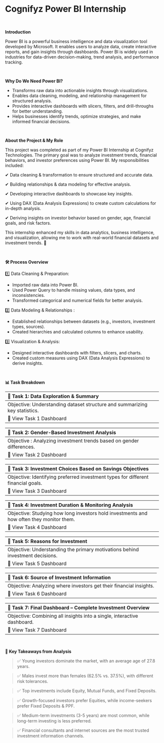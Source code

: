 # Cognifyz Power BI Internship

<br>

**Introduction**

Power BI is a powerful business intelligence and data visualization tool developed by Microsoft. It enables users to analyze data, create interactive reports, and gain insights through dashboards. Power BI is widely used in industries for data-driven decision-making, trend analysis, and performance tracking.


<br>

**Why Do We Need Power BI?**

* Transforms raw data into actionable insights through visualizations.
* Enables data cleaning, modeling, and relationship management for structured analysis.
* Provides interactive dashboards with slicers, filters, and drill-throughs for better understanding.
* Helps businesses identify trends, optimize strategies, and make informed financial decisions.

<br>

**About the Project & My Role**

This project was completed as part of my Power BI Internship at Cognifyz Technologies. The primary goal was to analyze investment trends, financial behaviors, and investor preferences using Power BI. My responsibilities included:

✔ Data cleaning & transformation to ensure structured and accurate data.

✔ Building relationships & data modeling for effective analysis.

✔ Developing interactive dashboards to showcase key insights.

✔ Using DAX (Data Analysis Expressions) to create custom calculations for in-depth analysis.

✔ Deriving insights on investor behavior based on gender, age, financial goals, and risk factors.

This internship enhanced my skills in data analytics, business intelligence, and visualization, allowing me to work with real-world financial datasets and investment trends. 🚀

<br>

**🛠 Process Overview**

1️⃣ Data Cleaning & Preparation:

* Imported raw data into Power BI.
* Used Power Query to handle missing values, data types, and inconsistencies.
* Transformed categorical and numerical fields for better analysis.
  
2️⃣ Data Modeling & Relationships :
* Established relationships between datasets (e.g., investors, investment types, sources).
* Created hierarchies and calculated columns to enhance usability.
  
3️⃣ Visualization & Analysis:
* Designed interactive dashboards with filters, slicers, and charts.
* Created custom measures using DAX (Data Analysis Expressions) to derive insights.

<br>

**📊 Task Breakdown**

| 🔹 Task 1: Data Exploration & Summary |
|:---------------------------------------|
| Objective: Understanding dataset structure and summarizing key statistics.
🔗 View Task 1 Dashboard |



| 🔹 Task 2: Gender-Based Investment Analysis |
|:-------------------|
| Objective : Analyzing investment trends based on gender differences.
🔗 View Task 2 Dashboard |



| 🔹 Task 3: Investment Choices Based on Savings Objectives |
|:-------------------|
| Objective: Identifying preferred investment types for different financial goals.
🔗 View Task 3 Dashboard |



|🔹 Task 4: Investment Duration & Monitoring Analysis |
|:--------------|
| Objective: Studying how long investors hold investments and how often they monitor them.
🔗 View Task 4 Dashboard |



|🔹 Task 5: Reasons for Investment |
|:------------|
| Objective: Understanding the primary motivations behind investment decisions.
🔗 View Task 5 Dashboard |



|🔹 Task 6: Source of Investment Information |
|:-----------------|
| Objective: Analyzing where investors get their financial insights.
🔗 View Task 6 Dashboard |



|🔹 Task 7: Final Dashboard – Complete Investment Overview |
|:------------|
| Objective: Combining all insights into a single, interactive dashboard.
🔗 View Task 7 Dashboard |


<br>

**📌 Key Takeaways from Analysis**

> ✅ Young investors dominate the market, with an average age of 27.8 years.

> ✅ Males invest more than females (62.5% vs. 37.5%), with different risk tolerances.

> ✅ Top investments include Equity, Mutual Funds, and Fixed Deposits.

> ✅ Growth-focused investors prefer Equities, while income-seekers prefer Fixed Deposits & PPF.

> ✅ Medium-term investments (3-5 years) are most common, while long-term investing is less preferred.

> ✅ Financial consultants and internet sources are the most trusted investment information channels.

